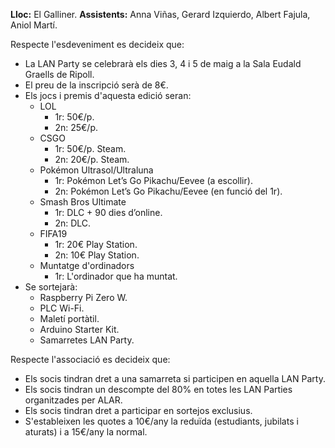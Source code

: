 **Lloc:** El Galliner.
**Assistents:** Anna Viñas, Gerard Izquierdo, Albert Fajula, Aniol Martí.

Respecte l'esdeveniment es decideix que:
* La LAN Party se celebrarà els dies 3, 4 i 5 de maig a la Sala Eudald Graells de Ripoll.
* El preu de la inscripció serà de 8€.
* Els jocs i premis d'aquesta edició seran:
  * LOL
    * 1r: 50€/p.
    * 2n: 25€/p.
  * CSGO
    * 1r: 50€/p. Steam.
    * 2n: 20€/p. Steam.
  * Pokémon Ultrasol/Ultraluna
    * 1r: Pokémon Let’s Go Pikachu/Eevee (a escollir).
    * 2n: Pokémon Let’s Go Pikachu/Eevee (en funció del 1r).
  * Smash Bros Ultimate
    * 1r: DLC + 90 dies d’online.
    * 2n: DLC.
  * FIFA19
    * 1r: 20€ Play Station.
    * 2n: 10€ Play Station.
  * Muntatge d'ordinadors
    * 1r: L'ordinador que ha muntat.
* Se sortejarà:
  * Raspberry Pi Zero W.
  * PLC Wi-Fi.
  * Maletí portàtil.
  * Arduino Starter Kit.
  * Samarretes LAN Party.

Respecte l'associació es decideix que:
* Els socis tindran dret a una samarreta si participen en aquella LAN Party.
* Els socis tindran un descompte del 80% en totes les LAN Parties organitzades per ALAR.
* Els socis tindran dret a participar en sortejos exclusius.
* S'estableixen les quotes a 10€/any la reduïda (estudiants, jubilats i aturats) i a 15€/any la normal.
